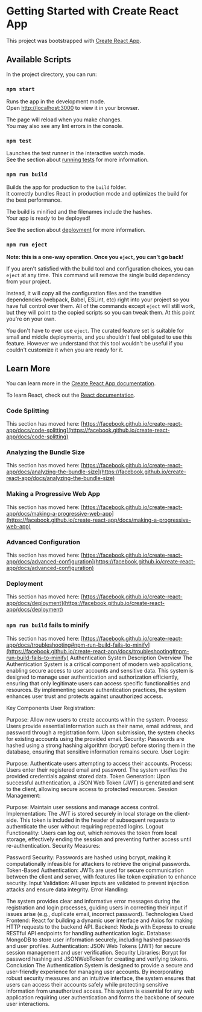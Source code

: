 # Getting Started with Create React App

This project was bootstrapped with [Create React App](https://github.com/facebook/create-react-app).

## Available Scripts

In the project directory, you can run:

### `npm start`

Runs the app in the development mode.\
Open [http://localhost:3000](http://localhost:3000) to view it in your browser.

The page will reload when you make changes.\
You may also see any lint errors in the console.

### `npm test`

Launches the test runner in the interactive watch mode.\
See the section about [running tests](https://facebook.github.io/create-react-app/docs/running-tests) for more information.

### `npm run build`

Builds the app for production to the `build` folder.\
It correctly bundles React in production mode and optimizes the build for the best performance.

The build is minified and the filenames include the hashes.\
Your app is ready to be deployed!

See the section about [deployment](https://facebook.github.io/create-react-app/docs/deployment) for more information.

### `npm run eject`

**Note: this is a one-way operation. Once you `eject`, you can't go back!**

If you aren't satisfied with the build tool and configuration choices, you can `eject` at any time. This command will remove the single build dependency from your project.

Instead, it will copy all the configuration files and the transitive dependencies (webpack, Babel, ESLint, etc) right into your project so you have full control over them. All of the commands except `eject` will still work, but they will point to the copied scripts so you can tweak them. At this point you're on your own.

You don't have to ever use `eject`. The curated feature set is suitable for small and middle deployments, and you shouldn't feel obligated to use this feature. However we understand that this tool wouldn't be useful if you couldn't customize it when you are ready for it.

## Learn More

You can learn more in the [Create React App documentation](https://facebook.github.io/create-react-app/docs/getting-started).

To learn React, check out the [React documentation](https://reactjs.org/).

### Code Splitting

This section has moved here: [https://facebook.github.io/create-react-app/docs/code-splitting](https://facebook.github.io/create-react-app/docs/code-splitting)

### Analyzing the Bundle Size

This section has moved here: [https://facebook.github.io/create-react-app/docs/analyzing-the-bundle-size](https://facebook.github.io/create-react-app/docs/analyzing-the-bundle-size)

### Making a Progressive Web App

This section has moved here: [https://facebook.github.io/create-react-app/docs/making-a-progressive-web-app](https://facebook.github.io/create-react-app/docs/making-a-progressive-web-app)

### Advanced Configuration

This section has moved here: [https://facebook.github.io/create-react-app/docs/advanced-configuration](https://facebook.github.io/create-react-app/docs/advanced-configuration)

### Deployment

This section has moved here: [https://facebook.github.io/create-react-app/docs/deployment](https://facebook.github.io/create-react-app/docs/deployment)

### `npm run build` fails to minify

This section has moved here: [https://facebook.github.io/create-react-app/docs/troubleshooting#npm-run-build-fails-to-minify](https://facebook.github.io/create-react-app/docs/troubleshooting#npm-run-build-fails-to-minify)
Authentication System Description Overview The Authentication System is a critical component of modern web applications, enabling secure access to user accounts and sensitive data. This system is designed to manage user authentication and authorization efficiently, ensuring that only legitimate users can access specific functionalities and resources. By implementing secure authentication practices, the system enhances user trust and protects against unauthorized access.

Key Components User Registration:

Purpose: Allow new users to create accounts within the system. Process: Users provide essential information such as their name, email address, and password through a registration form. Upon submission, the system checks for existing accounts using the provided email. Security: Passwords are hashed using a strong hashing algorithm (bcrypt) before storing them in the database, ensuring that sensitive information remains secure. User Login:

Purpose: Authenticate users attempting to access their accounts. Process: Users enter their registered email and password. The system verifies the provided credentials against stored data. Token Generation: Upon successful authentication, a JSON Web Token (JWT) is generated and sent to the client, allowing secure access to protected resources. Session Management:

Purpose: Maintain user sessions and manage access control. Implementation: The JWT is stored securely in local storage on the client-side. This token is included in the header of subsequent requests to authenticate the user without requiring repeated logins. Logout Functionality: Users can log out, which removes the token from local storage, effectively ending the session and preventing further access until re-authentication. Security Measures:

Password Security: Passwords are hashed using bcrypt, making it computationally infeasible for attackers to retrieve the original passwords. Token-Based Authentication: JWTs are used for secure communication between the client and server, with features like token expiration to enhance security. Input Validation: All user inputs are validated to prevent injection attacks and ensure data integrity. Error Handling:

The system provides clear and informative error messages during the registration and login processes, guiding users in correcting their input if issues arise (e.g., duplicate email, incorrect password). Technologies Used Frontend: React for building a dynamic user interface and Axios for making HTTP requests to the backend API. Backend: Node.js with Express to create RESTful API endpoints for handling authentication logic. Database: MongoDB to store user information securely, including hashed passwords and user profiles. Authentication: JSON Web Tokens (JWT) for secure session management and user verification. Security Libraries: Bcrypt for password hashing and JSONWebToken for creating and verifying tokens. Conclusion The Authentication System is designed to provide a secure and user-friendly experience for managing user accounts. By incorporating robust security measures and an intuitive interface, the system ensures that users can access their accounts safely while protecting sensitive information from unauthorized access. This system is essential for any web application requiring user authentication and forms the backbone of secure user interactions.
